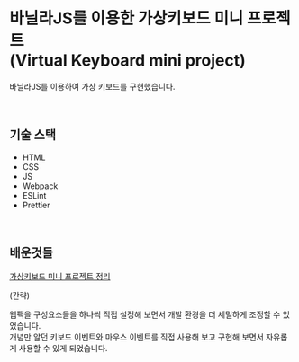 # 바닐라JS를 이용한 가상키보드 미니 프로젝트 <br />(Virtual Keyboard mini project)

바닐라JS를 이용하여 가상 키보드를 구현했습니다.

<br/>

## 기술 스택

- HTML
- CSS
- JS
- Webpack
- ESLint
- Prettier

<br/>

## 배운것들

[가상키보드 미니 프로젝트 정리](https://www.notion.so/Virtual-Keyboard-339140f6a57c4e958687838ab0f5831b)

(간략)

웹팩을 구성요소들을 하나씩 직접 설정해 보면서 개발 환경을 더 세밀하게 조정할 수 있었습니다.<br />
개념만 알던 키보드 이벤트와 마우스 이벤트를 직접 사용해 보고 구현해 보면서 자유롭게 사용할 수 있게 되었습니다.
